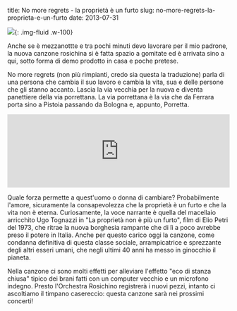 title: No more regrets - la proprietà è un furto
slug: no-more-regrets-la-proprieta-e-un-furto
date: 2013-07-31


![](/images/fetched_images/bananarosichina.jpg.png){: .img-fluid .w-100}

Anche se è mezzanottte e tra pochi minuti devo lavorare per il mio
padrone, la nuova canzone rosichina si è fatta spazio a gomitate ed è
arrivata sino a qui, sotto forma di demo prodotto in casa e poche
pretese.


No more regrets \(non più rimpianti, credo sia questa la traduzione\)
parla di una persona che cambia il suo lavoro e cambia la vita, sua e
delle persone che gli stanno accanto. Lascia la via vecchia per la nuova
 e diventa panettiere della via porrettana. La via porrettana è la via
che da Ferrara porta sino a Pistoia passando da Bologna e, appunto,
Porretta.

<iframe width="100%" height="166" scrolling="no" frameborder="no" src="https://w.soundcloud.com/player/?url=http%3A%2F%2Fapi.soundcloud.com%2Ftracks%2F103469355"></iframe>

Quale forza permette a quest'uomo o donna di cambiare? Probabilmente
l'amore, sicuramente la consapevolezza che la proprietà è un furto e
che la vita non è eterna. Curiosamente, la voce narrante è quella del
macellaio arricchito Ugo Tognazzi in "La proprietà non è più un
furto", film di Elio Petri del 1973, che ritrae la nuova borghesia
rampante che di lì a poco avrebbe preso il potere in Italia. Anche per
questo carico oggi la canzone, come condanna definitiva di questa
classe sociale, arrampicatrice e sprezzante degli altri esseri umani,
che negli ultimi 40 anni ha messo in ginocchio il pianeta.


Nella canzone ci sono molti effetti per alleviare l'effetto "eco di
stanza chiusa" tipico dei brani fatti con un computer vecchio e un
microfono indegno. Presto l'Orchestra Rosichino registrerà i nuovi
pezzi, intanto ci ascoltiamo il timpano casereccio: questa canzone
sarà nei prossimi concerti\!
